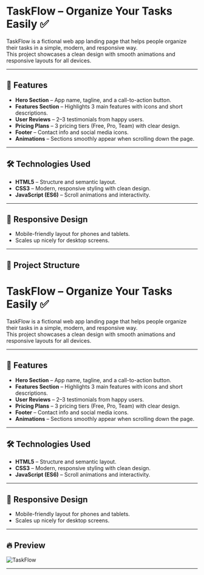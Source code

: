 # TaskFlow – Organize Your Tasks Easily ✅

TaskFlow is a fictional web app landing page that helps people organize their tasks in a simple, modern, and responsive way.  
This project showcases a clean design with smooth animations and responsive layouts for all devices.  

---

## 🚀 Features

- **Hero Section** – App name, tagline, and a call-to-action button.  
- **Features Section** – Highlights 3 main features with icons and short descriptions.  
- **User Reviews** – 2–3 testimonials from happy users.  
- **Pricing Plans** – 3 pricing tiers (Free, Pro, Team) with clear design.  
- **Footer** – Contact info and social media icons.  
- **Animations** – Sections smoothly appear when scrolling down the page.  

---

## 🛠️ Technologies Used

- **HTML5** – Structure and semantic layout.  
- **CSS3** – Modern, responsive styling with clean design.  
- **JavaScript (ES6)** – Scroll animations and interactivity.  

---

## 📱 Responsive Design

- Mobile-friendly layout for phones and tablets.  
- Scales up nicely for desktop screens.  

---

## 📂 Project Structure

# TaskFlow – Organize Your Tasks Easily ✅

TaskFlow is a fictional web app landing page that helps people organize their tasks in a simple, modern, and responsive way.  
This project showcases a clean design with smooth animations and responsive layouts for all devices.  

---

## 🚀 Features

- **Hero Section** – App name, tagline, and a call-to-action button.  
- **Features Section** – Highlights 3 main features with icons and short descriptions.  
- **User Reviews** – 2–3 testimonials from happy users.  
- **Pricing Plans** – 3 pricing tiers (Free, Pro, Team) with clear design.  
- **Footer** – Contact info and social media icons.  
- **Animations** – Sections smoothly appear when scrolling down the page.  

---

## 🛠️ Technologies Used

- **HTML5** – Structure and semantic layout.  
- **CSS3** – Modern, responsive styling with clean design.  
- **JavaScript (ES6)** – Scroll animations and interactivity.  

---

## 📱 Responsive Design

- Mobile-friendly layout for phones and tablets.  
- Scales up nicely for desktop screens.  

---

## 🔥 Preview

 
![TaskFlow](https://github.com/user-attachments/assets/7158771d-018d-4e54-8bfc-da755d6452e3)

---

